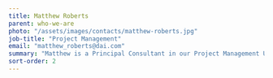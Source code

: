 ```yaml
---
title: Matthew Roberts
parent: who-we-are
photo: "/assets/images/contacts/matthew-roberts.jpg"
job-title: "Project Management"
email: "matthew_roberts@dai.com"
summary: "Matthew is a Principal Consultant in our Project Management Unit, with responsibility for managing the consultancy services component of the Evidence on Demand programme, an international development information hub providing access to quality-assured resources. The facility can source individual consultants or put together bespoke teams to match specific needs relating to climate and environment, infrastructure, and livelihoods. Previously, Matthew managed the Livelihoods Resource Centre, a programme of support services for U.K. Department for International Development staff. Matthew’s company career began with three years in HTSPE’s dedicated European Commission Framework Unit, where he managed projects across seven different thematic Lots. Additional U.K. Government experience includes a role as Deputy Programme Manager on a Department for Environment, Food and Rural Affairs contract to provide an emergency vaccination response in the event of an outbreak of foot and mouth disease; he was responsible for client coordination during the last major outbreak in August 2007."
sort-order: 2
---
```

